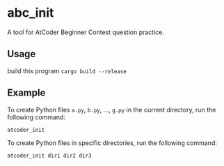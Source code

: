 # abc_init
A tool for AtCoder Beginner Contest question practice.

## Usage
build this program
`cargo build --release`

## Example
To create Python files `a.py`, `b.py`, ..., `g.py` in the current directory, run the following command:
```
atcoder_init
```

To create Python files in specific directories, run the following command:
```
atcoder_init dir1 dir2 dir3
```
